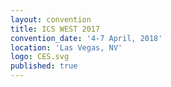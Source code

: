 ```yaml
---
layout: convention
title: ICS WEST 2017
convention_date: '4-7 April, 2018'
location: 'Las Vegas, NV'
logo: CES.svg
published: true
---
```

